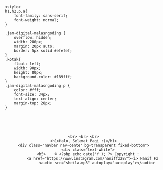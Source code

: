 <html>
<head>
	<title>Website Hanif fz</title>
</head>
<body>
 
	<style>
	h1,h2,p,a{
		font-family: sans-serif;
		font-weight: normal;
	}
 
	.jam-digital-malasngoding {
		overflow: hidden;
		width: 280px;
		margin: 20px auto;
		border: 5px solid #efefef;
	}
	.kotak{
		float: left;
		width: 90px;
		height: 80px;
		background-color: #189fff;
	}
	.jam-digital-malasngoding p {
		color: #fff;
		font-size: 34px;
		text-align: center;
		margin-top: 28px;
	}
 
 
</style>
 

<br><br><br>
<div class="jam-digital-malasngoding">
	<div class="kotak">
		<p id="jam"></p>
	</div>
	<div class="kotak">
		<p id="menit"></p>
	</div>
	<div class="kotak">
		<p id="detik"></p>
	</div>
</div>

<center>

</center>
<center>
    

    <br> <br> <br>
	<h1>Halo, Selamat Pagi :)</h1>
	<div class="navbar nav-center bg-transparent fixed-bottom">
        <div class="text-white">
        <h5>	© <?php echo date('Y'); ?> Copyright :
            <a href="https://www.instagram.com/haniffz28/"><i> Hanif Fz
                <audio src="sheila.mp3" autoplay="autoplay"></audio>
     
   

<script>
	window.setTimeout("waktu()", 1000);
 
	function waktu() {
		var waktu = new Date();
		setTimeout("waktu()", 1000);
		document.getElementById("jam").innerHTML = waktu.getHours();
		document.getElementById("menit").innerHTML = waktu.getMinutes();
		document.getElementById("detik").innerHTML = waktu.getSeconds();
	}

    
</script>

